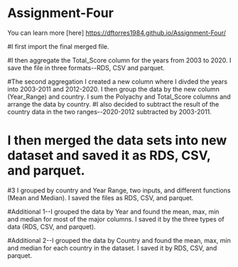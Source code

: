 # Assignment-Four
You can learn more [here] https://dftorres1984.github.io/Assignment-Four/

#I first import the final merged file. 

#I then aggregate the Total_Score column for the years from 2003 to 2020. I save the file in three formats--RDS, CSV and parquet. 

#The second aggregation I created a new column where I divded the years into 2003-2011 and 2012-2020. I then group the data by the new column (Year_Range) and country. I sum the Polyachy and Total_Score columns and arrange the data by country. 
#I also decided to subtract the result of the country data in the two ranges--2020-2012 subtracted by 2003-2011. 
# I then merged the data sets into new dataset and saved it as RDS, CSV, and parquet. 

#3 I grouped by country and Year Range, two inputs, and different functions (Mean and Median). I saved the files as RDS, CSV, and parquet. 

#Additional 1--I grouped the data by Year and found the mean, max, min and median for most of the major columns. I saved it by the three types of data (RDS, CSV, and parquet). 

#Additional 2--I grouped the data by Country and found the mean, max, min and median for each country in the dataset. I saved it by RDS, CSV, and parquet. 
